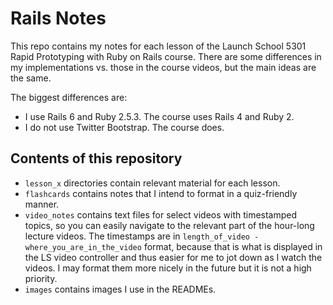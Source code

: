 # Rails Notes

This repo contains my notes for each lesson of the Launch School 5301 Rapid Prototyping with Ruby on Rails course. There are some differences in my implementations vs. those in the course videos, but the main ideas are the same.

The biggest differences are:
- I use Rails 6 and Ruby 2.5.3. The course uses Rails 4 and Ruby 2.
- I do not use Twitter Bootstrap. The course does.

## Contents of this repository
- `lesson_x` directories contain relevant material for each lesson.
- `flashcards` contains notes that I intend to format in a quiz-friendly manner.
- `video_notes` contains text files for select videos with timestamped topics, so you can easily navigate to the relevant part of the hour-long lecture videos. The timestamps are in `length_of_video - where_you_are_in_the_video` format, because that is what is displayed in the LS video controller and thus easier for me to jot down as I watch the videos. I may format them more nicely in the future but it is not a high priority.
- `images` contains images I use in the READMEs.



